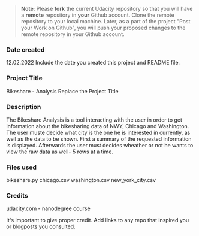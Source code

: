 >**Note**: Please **fork** the current Udacity repository so that you will have a **remote** repository in **your** Github account. Clone the remote repository to your local machine. Later, as a part of the project "Post your Work on Github", you will push your proposed changes to the remote repository in your Github account.

### Date created
12.02.2022
Include the date you created this project and README file.

### Project Title
Bikeshare - Analysis
Replace the Project Title

### Description
The Bikeshare Analysis is a tool interacting with the user in order to get information about the bikesharing data of NWY, Chicago and Washington.
The user muste decide what city is the one he is interested in currently, as well as the data to be shown.
First a summary of the requested information is displayed. Afterwards the user must decides wheather or not he wants to view the raw data as well- 5 rows at a time.


### Files used
bikeshare.py
chicago.csv
washington.csv
new_york_city.csv

### Credits
udacity.com  - nanodegree course

It's important to give proper credit. Add links to any repo that inspired you or blogposts you consulted.
